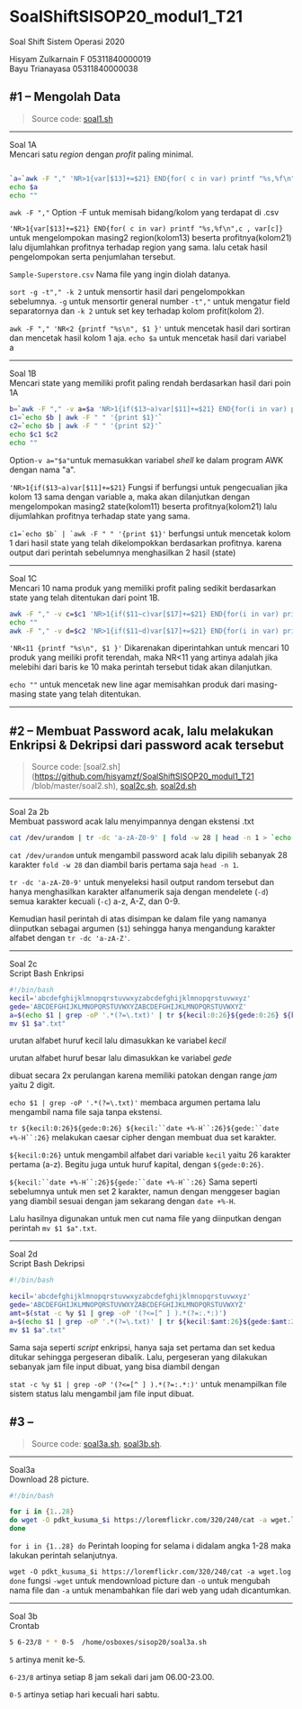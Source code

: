 # SoalShiftSISOP20_modul1_T21

Soal Shift Sistem Operasi 2020


Hisyam Zulkarnain F             05311840000019\
Bayu Trianayasa                 05311840000038
## #1 &ndash; Mengolah Data
> Source code: [soal1.sh](https://github.com/hisyamzf/SoalShiftSISOP20_modul1_T21/blob/master/soal1.sh)

---
Soal 1A\
Mencari satu *region* dengan *profit* paling minimal.

```bash

`a=`awk -F "," 'NR>1{var[$13]+=$21} END{for( c in var) printf "%s,%f\n",c , var[c]}' Sample-Superstore.csv | sort -g -t"," -k 2  | awk -F "," 'NR<2 {printf "%s\n", $1 }'`
echo $a
echo ""

```
`awk -F ","` Option -F untuk memisah bidang/kolom yang terdapat di .csv


`'NR>1{var[$13]+=$21} END{for( c in var) printf "%s,%f\n",c , var[c]}` untuk mengelompokan masing2 region(kolom13) beserta profitnya(kolom21) lalu dijumlahkan profitnya terhadap region yang sama. lalu cetak hasil pengelompokan serta penjumlahan tersebut.


`Sample-Superstore.csv` Nama file yang ingin diolah datanya.


`sort -g -t"," -k 2` untuk mensortir hasil dari pengelompokkan sebelumnya. `-g` untuk mensortir general number `-t","` untuk mengatur field separatornya dan `-k 2` untuk set key terhadap kolom profit(kolom 2).


``awk -F "," 'NR<2 {printf "%s\n", $1 }'`` untuk mencetak hasil dari sortiran dan mencetak hasil kolom 1 aja.
`echo $a` untuk mencetak hasil dari variabel a

---

Soal 1B\
Mencari state yang memiliki profit paling rendah berdasarkan hasil dari poin 1A

```bash
b=`awk -F "," -v a=$a 'NR>1{if($13~a)var[$11]+=$21} END{for(i in var) printf "%s,%f\n",i, var[i]}' Sample-Superstore.csv | sort -g -t"," -k 2 | awk -F "," 'NR<3 {printf "%s\n", $1 }'`
c1=`echo $b | awk -F " " '{print $1}'`
c2=`echo $b | awk -F " " '{print $2}'`
echo $c1 $c2 
echo ""

```

Option`-v a="$a"`untuk memasukkan variabel *shell* ke dalam program AWK dengan nama "a".


`'NR>1{if($13~a)var[$11]+=$21}` Fungsi if berfungsi untuk pengecualian jika kolom 13 sama dengan variable a, maka akan dilanjutkan  dengan mengelompokan masing2 state(kolom11) beserta profitnya(kolom21) lalu dijumlahkan profitnya terhadap state yang sama. 


``c1=`echo $b` | `awk -F " " '{print $1}'`` berfungsi untuk mencetak kolom 1 dari hasil state yang telah dikelompokkan berdasarkan profitnya. karena output dari perintah sebelumnya menghasilkan 2 hasil (state) 

---
Soal 1C\
Mencari 10 nama produk yang memiliki profit paling sedikit berdasarkan state yang telah ditentukan dari point 1B. 

```bash
awk -F "," -v c=$c1 'NR>1{if($11~c)var[$17]+=$21} END{for(i in var) printf "%s,%f\n",i, var[i]}' Sample-Superstore.csv | sort -g -t"," -k 2 | awk -F "," 'NR<11 {printf "%s\n", $1 }'
echo ""
awk -F "," -v d=$c2 'NR>1{if($11~d)var[$17]+=$21} END{for(i in var) printf "%s,%f\n",i, var[i]}' Sample-Superstore.csv | sort -g -t"," -k 2 | awk -F " ," 'NR<11 {printf "%s\n", $1}'

```

`'NR<11 {printf "%s\n", $1 }'` Dikarenakan diperintahkan untuk mencari 10 produk yang meiliki profit terendah, maka NR<11 yang artinya adalah jika melebihi dari baris ke 10 maka perintah tersebut tidak akan dilanjutkan. 


`echo ""` untuk mencetak new line agar memisahkan produk dari masing-masing state yang telah ditentukan. 

---


## #2 &ndash; Membuat Password acak, lalu melakukan Enkripsi & Dekripsi dari password acak tersebut
> Source code: [soal2.sh](https://github.com/hisyamzf/SoalShiftSISOP20_modul1_T21
/blob/master/soal2.sh), [soal2c.sh](https://github.com/hisyamzf/SoalShiftSISOP20_modul1_T21/blob/master/soal2c.sh), [soal2d.sh](https://github.com/hisyamzf/SoalShiftSISOP20_modul1_T21/blob/master/soal2d.sh)

---


Soal 2a 2b\
Membuat password acak lalu menyimpannya dengan ekstensi .txt

```bash
cat /dev/urandom | tr -dc 'a-zA-Z0-9' | fold -w 28 | head -n 1 > `echo $1 | tr -dc 'a-zA-Z'`.txt
```

`cat /dev/urandom` untuk mengambil password acak lalu dipilih sebanyak 28 karakter `fold -w 28` dan diambil baris pertama saja `head -n 1`.

`tr -dc 'a-zA-Z0-9'` untuk menyeleksi hasil output random tersebut dan hanya menghasilkan karakter alfanumerik saja dengan mendelete (`-d`) semua karakter kecuali (`-c`) a-z, A-Z, dan 0-9.

Kemudian hasil perintah di atas disimpan ke dalam file yang namanya diinputkan sebagai argumen (`$1`) sehingga hanya mengandung karakter alfabet dengan `tr -dc 'a-zA-Z'`.

---

Soal 2c\
Script Bash Enkripsi

```bash
#!/bin/bash
kecil='abcdefghijklmnopqrstuvwxyzabcdefghijklmnopqrstuvwxyz'
gede='ABCDEFGHIJKLMNOPQRSTUVWXYZABCDEFGHIJKLMNOPQRSTUVWXYZ'
a=$(echo $1 | grep -oP '.*(?=\.txt)' | tr ${kecil:0:26}${gede:0:26} ${kecil:`date +%-H`:26}${gede:`date +%-H`:26})
mv $1 $a".txt"
```

urutan alfabet huruf kecil lalu dimasukkan ke variabel *kecil*

urutan alfabet huruf besar lalu dimasukkan ke variabel *gede*

dibuat secara 2x perulangan karena memiliki patokan dengan range *jam* yaitu 2 digit. 

`echo $1 | grep -oP '.*(?=\.txt)'` membaca argumen pertama  lalu mengambil nama file saja tanpa ekstensi.

`tr ${kecil:0:26}${gede:0:26} ${kecil:``date +%-H``:26}${gede:``date +%-H``:26}` melakukan caesar cipher dengan membuat dua set karakter. 

`${kecil:0:26}` untuk mengambil alfabet dari variable `kecil` yaitu 26 karakter pertama (a-z). Begitu juga untuk huruf kapital, dengan `${gede:0:26}`. 

`${kecil:``date +%-H``:26}${gede:``date +%-H``:26}` Sama seperti sebelumnya untuk men set 2 karakter, namun dengan menggeser bagian yang diambil sesuai dengan jam sekarang dengan `date +%-H`.

Lalu hasilnya digunakan untuk men cut nama  file yang diinputkan dengan perintah `mv $1 $a".txt`.

---
Soal 2d\
Script Bash Dekripsi 


```bash
#!/bin/bash

kecil='abcdefghijklmnopqrstuvwxyzabcdefghijklmnopqrstuvwxyz'
gede='ABCDEFGHIJKLMNOPQRSTUVWXYZABCDEFGHIJKLMNOPQRSTUVWXYZ'
amt=$(stat -c %y $1 | grep -oP '(?<=[^ ] ).*(?=:.*:)')
a=$(echo $1 | grep -oP '.*(?=\.txt)' | tr ${kecil:$amt:26}${gede:$amt:26} ${kecil:0:26}${gede:0:26})
mv $1 $a".txt"
```

Sama saja seperti *script* enkripsi, hanya saja set pertama dan set kedua ditukar sehingga pergeseran dibalik. Lalu, pergeseran yang dilakukan sebanyak jam file input dibuat, yang bisa diambil dengan 

`stat -c %y $1 | grep -oP '(?<=[^ ] ).*(?=:.*:)'` untuk menampilkan file sistem status lalu mengambil jam file input dibuat. 

## #3 &ndash;
> Source code: [soal3a.sh](https://github.com/hisyamzf/SoalShiftSISOP20_modul1_T21/blob/master/soal3a.sh), [soal3b.sh](https://github.com/hisyamzf/SoalShiftSISOP20_modul1_T21/blob/master/soal3b.txt).

---

Soal3a\
Download 28 picture.

```bash
#!/bin/bash

for i in {1..28}
do wget -O pdkt_kusuma_$i https://loremflickr.com/320/240/cat -a wget.log
done

```

`for i in {1..28} do` Perintah looping for selama i didalam angka 1-28 maka lakukan perintah selanjutnya.


`wget -O pdkt_kusuma_$i https://loremflickr.com/320/240/cat -a wget.log done` fungsi `-wget` untuk mendownload picture dan `-o` untuk mengubah nama file dan `-a` untuk menambahkan file dari web yang udah dicantumkan.

---

Soal 3b\
Crontab

```bash
5 6-23/8 * * 0-5  /home/osboxes/sisop20/soal3a.sh
```

`5` artinya menit ke-5.


`6-23/8` artinya setiap 8 jam sekali dari jam 06.00-23.00.


`0-5` artinya setiap hari kecuali hari sabtu.





